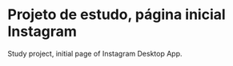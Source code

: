 # Projeto de estudo, página inicial Instagram

Study project, initial page of Instagram Desktop App.
